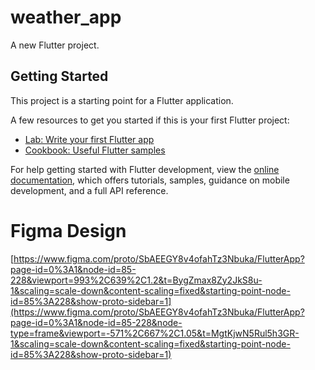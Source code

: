 # weather_app

A new Flutter project.

## Getting Started

This project is a starting point for a Flutter application.

A few resources to get you started if this is your first Flutter project:

- [Lab: Write your first Flutter app](https://docs.flutter.dev/get-started/codelab)
- [Cookbook: Useful Flutter samples](https://docs.flutter.dev/cookbook)

For help getting started with Flutter development, view the
[online documentation](https://docs.flutter.dev/), which offers tutorials,
samples, guidance on mobile development, and a full API reference.

# Figma Design

[https://www.figma.com/proto/SbAEEGY8v4ofahTz3Nbuka/FlutterApp?page-id=0%3A1&node-id=85-228&viewport=993%2C639%2C1.2&t=BygZmax8Zy2JkS8u-1&scaling=scale-down&content-scaling=fixed&starting-point-node-id=85%3A228&show-proto-sidebar=1](https://www.figma.com/proto/SbAEEGY8v4ofahTz3Nbuka/FlutterApp?page-id=0%3A1&node-id=85-228&node-type=frame&viewport=-571%2C667%2C1.05&t=MgtKjwN5Rul5h3GR-1&scaling=scale-down&content-scaling=fixed&starting-point-node-id=85%3A228&show-proto-sidebar=1)
